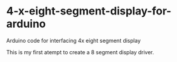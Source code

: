 # 4-x-eight-segment-display-for-arduino
Arduino code for interfacing 4x eight segment display

This is my first atempt to create a 8 segment display driver.
